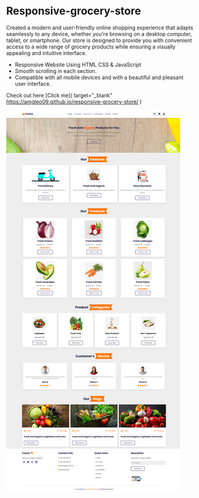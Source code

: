 
<h1>Responsive-grocery-store </h1>
<p>Created a modern and user-friendly online shopping experience that adapts seamlessly to any device, whether you're browsing on a desktop computer, tablet, or smartphone. Our store is designed to provide you with convenient access to a wide range of grocery products while ensuring a visually appealing and intuitive interface.</p>

- Responsive Website Using HTML CSS & JavaScript
- Smooth scrolling in each section.
- Compatible with all mobile devices and with a beautiful and pleasant user interface.

Check out here [Click me]( target="_blank" https://amgleo09.github.io/responsive-grocery-store/   )


![preview img](/preview.png)
